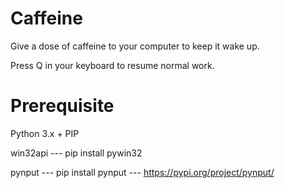 # Caffeine
Give a dose of caffeine to your computer to keep it wake up.

Press Q in your keyboard to resume normal work.

# Prerequisite
Python 3.x + PIP

win32api
--- pip install pywin32

pynput
--- pip install pynput
--- https://pypi.org/project/pynput/

